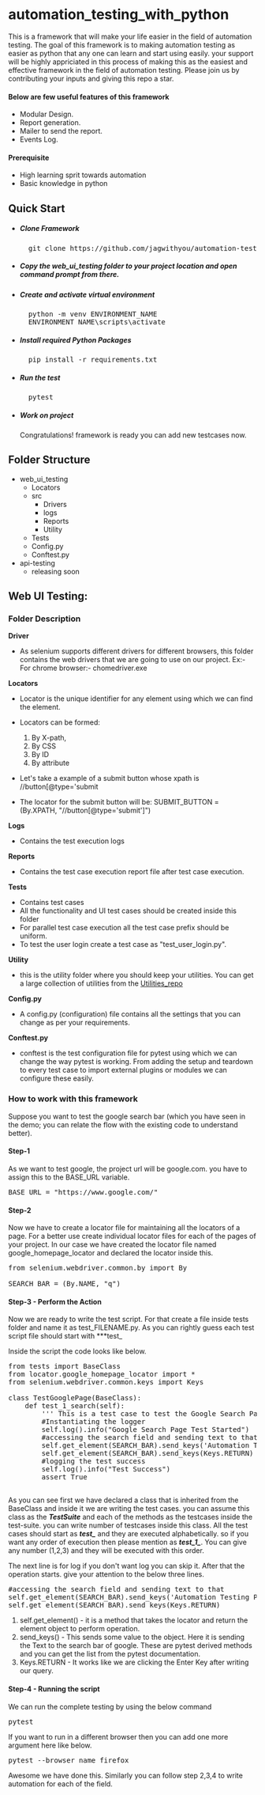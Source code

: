 # automation_testing_with_python

This is a framework that will make your life easier in the field of automation testing. The goal of this framework is to making automation testing as easier as python that any one can learn and start using easily. your support will be highly appriciated in this process of making this as the easiest and effective framework in the field of automation testing. Please join us by contributing your inputs and giving this repo a star.  
#### Below are few useful features of this framework
- Modular Design.
- Report generation.
- Mailer to send the report.
- Events Log.
#### Prerequisite
- High learning sprit towards automation
- Basic knowledge in python

## Quick Start
- ##### Clone Framework
    <pre>
    git clone https://github.com/jagwithyou/automation-testing-python-selenium.git</pre>
- ##### Copy the web_ui_testing folder to your project location and open command prompt from there.
    
- ##### Create and activate virtual environment
    <pre>
    python -m venv ENVIRONMENT_NAME
    ENVIRONMENT_NAME\scripts\activate</pre>
- ##### Install required Python Packages
    <pre>
    pip install -r requirements.txt</pre>
- ##### Run the test
    <pre>
    pytest</pre>
- ##### Work on project
    Congratulations! framework is ready you can add new testcases now.

## Folder Structure
- web_ui_testing
    - Locators 
    - src
        - Drivers 
        - logs
        - Reports
        - Utility
    - Tests
    - Config.py
    - Conftest.py
 - api-testing
    - releasing soon

## Web UI Testing:
### Folder Description
**Driver**
- As selenium supports different drivers for different browsers, this folder contains the web drivers that we are going to use on our project.
    Ex:- For chrome browser:- chomedriver.exe

**Locators**
- Locator is the unique identifier for any element using which we can find the element. 
- Locators can be formed: 
    1) By X-path, 
    2) By CSS 
    3) By ID 
    4) By attribute

- Let's take a example of a submit button whose xpath is //button[@type='submit 
- The locator for the submit button will be:
    SUBMIT_BUTTON = (By.XPATH, "//button[@type='submit']")
 

**Logs**
- Contains the test execution logs

**Reports**
- Contains the test case execution report file after test case execution.

**Tests**
- Contains test cases 
- All the functionality and UI test cases should be created inside this folder
- For parallel test case execution all the test case prefix should be uniform.
- To test the user login create a test case as "test_user_login.py".


**Utility**
- this is the utility folder where you should keep your utilities. You can get a large collection of utilities from the [Utilities_repo](../../utilities)
 
**Config.py**
- A config.py (configuration) file contains all the settings that you can change as per your requirements.


**Conftest.py**
- conftest is the test configuration file for pytest using which we can change the way pytest is working. From adding the setup and teardown to every test case to import external plugins or modules we can configure these easily.


### How to work with this framework
Suppose you want to test the google search bar (which you have seen in the demo; you can relate the flow with the existing code to understand better).

#### **Step-1**
As we want to test google, the project url will be google.com. you have to assign this to the BASE_URL variable.
<pre>
BASE_URL = "https://www.google.com/"
</pre>

#### **Step-2**
Now we have to create a locator file for maintaining all the locators of a page. For a better use create individual locator files for each of the pages of your project. In our case we have created the locator file named google_homepage_locator and declared the locator inside this.
<pre>
from selenium.webdriver.common.by import By

SEARCH_BAR = (By.NAME, "q")
</pre>

#### **Step-3 - Perform the Action**
Now we are ready to write the test script. For that create a file inside tests folder and name it as test_FILENAME.py. As you can rightly guess each test script file should start with ***test_

Inside the script the code looks like below.
<pre>
from tests import BaseClass
from locator.google_homepage_locator import *
from selenium.webdriver.common.keys import Keys

class TestGooglePage(BaseClass):
    def test_1_search(self):
        ''' This is a test case to test the Google Search Page page. '''
        #Instantiating the logger
        self.log().info("Google Search Page Test Started")
        #accessing the search field and sending text to that
        self.get_element(SEARCH_BAR).send_keys('Automation Testing Python Selenium')
        self.get_element(SEARCH_BAR).send_keys(Keys.RETURN)
        #logging the test success
        self.log().info("Test Success")
        assert True

</pre>

As you can see first we have declared a class that is inherited from the BaseClass and inside it we are writing the test cases. you can assume this class as the ***TestSuite*** and each of the methods as the testcases inside the test-suite. you can write number of testcases inside this class. All the test cases should start as ***test_*** and they are executed alphabetically. so if you want any order of execution then please mention as ***test_1_***. You can give any number (1,2,3) and they will be executed with this order.

The next line is for log if you don't want log you can skip it. After that the operation starts. give your attention to the below three lines.

<pre>
#accessing the search field and sending text to that
self.get_element(SEARCH_BAR).send_keys('Automation Testing Python Selenium')
self.get_element(SEARCH_BAR).send_keys(Keys.RETURN)        
</pre>

1. self.get_element() - it is a method that takes the locator and return the element object to perform operation.
2. send_keys() - This sends some value to the object. Here it is sending the Text to the search bar of google. These are pytest derived methods and you can get the list from the pytest documentation. 
3. Keys.RETURN - It works like we are clicking the Enter Key after writing our query.

#### Step-4 - Running the script
We can run the complete testing by using the below command
<pre>
pytest
</pre>
If you want to run in a different browser then you can add one more argument here like below.
<pre>
pytest --browser_name firefox
</pre>

Awesome we have done this. Similarly you can follow step 2,3,4 to write automation for each of the field.

